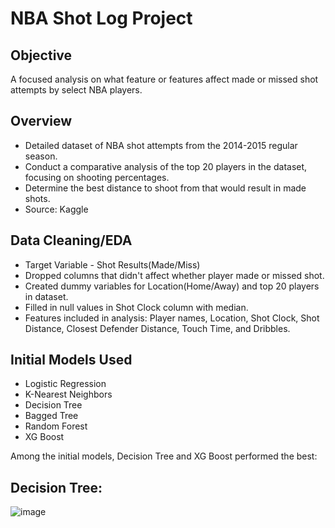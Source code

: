 # NBA Shot Log Project

## Objective

A focused analysis on what feature or features affect made or missed shot attempts by select NBA players. 

## Overview

* Detailed dataset of NBA shot attempts from the 2014-2015 regular season.
* Conduct a comparative analysis of the top 20 players in the dataset, focusing on shooting percentages.
* Determine the best distance to shoot from that would result in made shots.
* Source: Kaggle

## Data Cleaning/EDA

* Target Variable - Shot Results(Made/Miss)
* Dropped columns that didn't affect whether player made or missed shot.
* Created dummy variables for Location(Home/Away) and top 20 players in dataset.
* Filled in null values in Shot Clock column with median.
* Features included in analysis: Player names, Location, Shot Clock, Shot Distance, Closest Defender Distance, Touch Time, and Dribbles.

## Initial Models Used

* Logistic Regression
* K-Nearest Neighbors
* Decision Tree
* Bagged Tree
* Random Forest
* XG Boost

Among the initial models, Decision Tree and XG Boost performed the best:

## Decision Tree:

![image](https://user-images.githubusercontent.com/77416319/135018466-58bf27cd-4dc9-4ae6-a052-51e24fe789bb.png)



